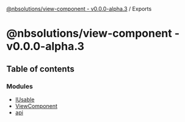 [@nbsolutions/view-component - v0.0.0-alpha.3](README.md) / Exports

# @nbsolutions/view-component - v0.0.0-alpha.3

## Table of contents

### Modules

- [IUsable](modules/IUsable.md)
- [ViewComponent](modules/ViewComponent.md)
- [api](modules/api.md)
